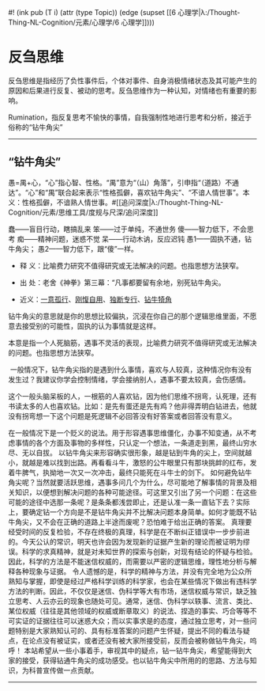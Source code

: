 #! (ink pub (T i) (attr (type Topic)) (edge (supset [[6 心理学|λ:/Thought-Thing-NL-Cognition/元素/心理学/6 心理学]])))


# 反刍思维

反刍思维是指经历了负性事件后，个体对事件、自身消极情绪状态及其可能产生的原因和后果进行反复、被动的思考。反刍思维作为一种认知，对情绪也有重要的影响。

Rumination，指反复思考不愉快的事情，自我强制性地进行思考和分析，接近于俗称的“钻牛角尖”


---

## “钻牛角尖”

愚=禺+心，“心”指心智、性格。“禺”意为“（山）角落”，引申指“（道路）不通达”。“心”和“禺”联合起来表示“性格孤僻，喜欢钻牛角尖”、“不谙人情世事”。本义：性格孤僻，不谙熟人情世事。#[[追问深度|λ:/Thought-Thing-NL-Cognition/元素/思维工具/度规与尺深/追问深度]]


蠢——盲目行动，瞎搞乱来
笨——过于单纯，不通世务
傻——智力低下，不会思考
痴——精神问题，迷惑不觉
呆——行动木讷，反应迟钝
愚1——固执不通，钻牛角尖；
愚2——智力低下，跟“傻”一样。


-   释 义：比喻费力研究不值得研究或无法解决的问题。也指思想方法狭窄。
    
-   出 处：老舍《神拳》第三幕：“凡事都要留有余地，别死钻牛角尖。
    
-   近义：[一意孤行](https://hanyu.sogou.com/result?query=%E4%B8%80%E6%84%8F%E5%AD%A4%E8%A1%8C&mzid=70231101)、[刚愎自用](https://hanyu.sogou.com/result?query=%E5%88%9A%E6%84%8E%E8%87%AA%E7%94%A8&mzid=70231101)、[独断专行](https://hanyu.sogou.com/result?query=%E7%8B%AC%E6%96%AD%E4%B8%93%E8%A1%8C&mzid=70231101)、[钻牛犄角](https://hanyu.sogou.com/result?query=%E9%92%BB%E7%89%9B%E7%8A%84%E8%A7%92&mzid=70231101)

钻牛角尖的意思就是你的思想比较偏执，沉浸在你自己的那个逻辑思维里面，不愿意去接受别的可能性，固执的认为事情就是这样。

本意是指一个人死脑筋，遇事不灵活的表现，比喻费力研究不值得研究或无法解决的问题。也指思想方法狭窄。

 一般情况下，钻牛角尖指的是遇到什么事情，喜欢与人较真，这种情况你有没有发生过？我建议你学会控制情绪，学会接纳别人，遇事不要太较真，会伤感情。

这个一般头脑呆板的人，一根筋的人喜欢钻，因为他们思维不拐弯，认死理，还有书读太多的人也喜欢钻。比如：是先有蛋还是先有鸡？他非得弄明白钻进去，他就没有拐弯想一下这个问题是死逻辑不必回答没有好答案或者回答没有意义。

在一般情况下是一个贬义的说法。用于形容遇事思维僵化，办事不知变通，从不考虑事情的各个方面及事物的多样性，只认定一个想法，一条道走到黑，最终山穷水尽、无以自拔。 以钻牛角尖来形容确实很形象，越是钻到牛角的尖上，空间就越小，就越是难以找到出路。再看看斗牛，激怒的公牛眼里只有那块挑衅的红布，发着牛脾气，执拗地一次又一次冲击，最终只能死在斗牛士的剑下。 如何避免钻牛角尖呢？当然就要活跃思维，遇事多问几个为什么，尽可能地了解事情的背景及相关知识，以便想到解决问题的各种可能途径。可这里又引出了另一个问题：在这些可能的途径中选那一条呢？是条条都浅尝即止，还是认准一条一直钻下去？实际上，要确定钻一个方向是不是钻牛角尖并不比解决问题本身简单。如何才能既不钻牛角尖，又不会在正确的道路上半途而废呢？恐怕难于给出正确的答案。 真理要经受时间的反复检验，不存在终极的真理，科学是在不断纠正错误中一步步前进的。今天公认的常识，明天也许会因为发现新的证据产生新的理论而被证明为缪误。科学的求真精神，就是对未知世界的探索与创新，对现有结论的怀疑与检验。因此，科学的方法是不能迷信权威的，而需要以严密的逻辑思维，理性地分析与解释各种现象与证据。 令人遗憾的是，科学的精神与方法，并没有完全地为公众所熟知与掌握，即使是经过严格科学训练的科学家，也会在某些情况下做出有违科学方法的判断。因此，不仅仅是迷信、伪科学等大有市场，迷信权威与常识，缺乏独立思考、人云亦云的现象也随处可见。通常，迷信、伪科学以轶事、流言、类比、某位权威（往往是其他领域的权威或断章取义）的说法、捏造的事实、巧合等等不可实证的证据往往可以迷惑大众；而以实事求是的态度，通过独立思考，对一些问题特别是大家熟知认可的、具有标准答案的问题产生怀疑，提出不同的看法与疑点，在论点没有被证实，或者还没有被大家所接受前，反而会被称做钻牛角尖，呜呼！ 本站希望从一些小事着手，审视其中的疑点，钻一钻牛角尖，希望能得到大家的接受，获得钻通牛角尖的成功感受。也以钻牛角尖中所用的的思路、方法与知识，为科普宣传做一点贡献。

---



